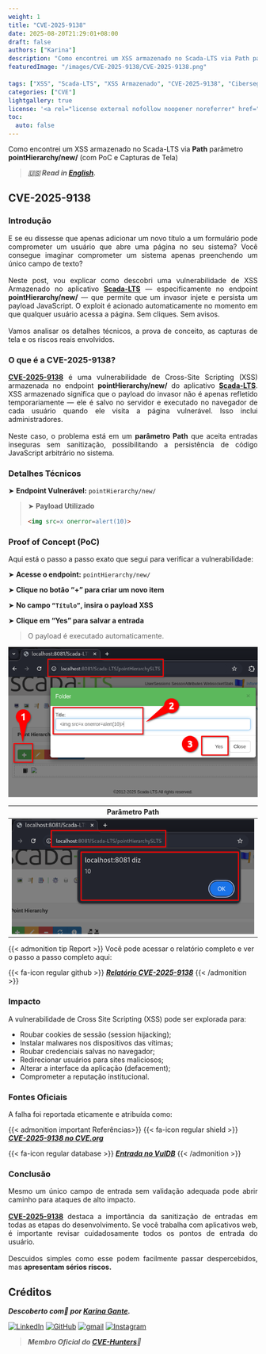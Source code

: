 ```yaml
---
weight: 1
title: "CVE-2025-9138"
date: 2025-08-20T21:29:01+08:00
draft: false
authors: ["Karina"]
description: "Como encontrei um XSS armazenado no Scada-LTS via Path parâmetro pointHierarchy/new/ (com PoC e Capturas de Tela)"
featuredImage: "/images/CVE-2025-9138/CVE-2025-9138.png"

tags: ["XSS", "Scada-LTS", "XSS Armazenado", "CVE-2025-9138", "Cibersegurança"]
categories: ["CVE"]
lightgallery: true
license: '<a rel="license external nofollow noopener noreferrer" href="https://creativecommons.org/licenses/by-nc/4.0/" target="_blank">CC BY-NC 4.0</a>'
toc:
  auto: false
---
```


Como encontrei um XSS armazenado no Scada-LTS via **Path** parâmetro **pointHierarchy/new/** (com PoC e Capturas de Tela)

> ***🇺🇸 Read in [English](http://karinagante.github.io/cve-2025-9138/).***

## CVE-2025-9138

### Introdução

<p align="justify">E se eu dissesse que apenas adicionar um novo título a um formulário pode comprometer um usuário que abre uma página no seu sistema? Você consegue imaginar comprometer um sistema apenas preenchendo um único campo de texto?</br></br>Neste post, vou explicar como descobri uma vulnerabilidade de XSS Armazenado no aplicativo <b><a href="https://github.com/SCADA-LTS/Scada-LTS" target=_blank>Scada-LTS</a></b> — especificamente no endpoint <b>pointHierarchy/new/</b> — que permite que um invasor injete e persista um payload JavaScript. O exploit é acionado automaticamente no momento em que qualquer usuário acessa a página. Sem cliques. Sem avisos.</br></br>Vamos analisar os detalhes técnicos, a prova de conceito, as capturas de tela e os riscos reais envolvidos.</p>

### O que é a CVE-2025-9138?

<p align="justify"><b><a href="https://www.cve.org/CVERecord?id=CVE-2025-9138" target=_blank>CVE-2025-9138</a></b> é uma vulnerabilidade de Cross-Site Scripting (XSS) armazenada no endpoint <b>pointHierarchy/new/</b> do aplicativo <b><a href="https://github.com/SCADA-LTS/Scada-LTS" target=_blank>Scada-LTS</a></b>. XSS armazenado significa que o payload do invasor não é apenas refletido temporariamente — ele é salvo no servidor e executado no navegador de cada usuário quando ele visita a página vulnerável. Isso inclui administradores.</br></br>Neste caso, o problema está em um <b>parâmetro Path</b> que aceita entradas inseguras sem sanitização, possibilitando a persistência de código JavaScript arbitrário no sistema.</p>

### Detalhes Técnicos

➤ **Endpoint Vulnerável:** `pointHierarchy/new/`

> ➤ **Payload Utilizado**
> ```html
><img src=x onerror=alert(10)>
>```

### Proof of Concept (PoC)

Aqui está o passo a passo exato que segui para verificar a vulnerabilidade:

➤ **Acesse o endpoint:** `pointHierarchy/new/`

➤ **Clique no botão “+” para criar um novo item**

➤ **No campo `“Título”`, insira o payload XSS**

➤ **Clique em “Yes” para salvar a entrada**

> <p align="justify">O payload é executado automaticamente.</p>

<p align="center">
<img src="/images/CVE-2025-9138/PoC1.png">
</p>

| Parâmetro Path |
|:------------:|
| ![](/images/CVE-2025-9138/PoC2.png) |

{{< admonition tip Report >}}
Você pode acessar o relatório completo e ver o passo a passo completo aqui:

{{< fa-icon regular github >}}
***[Relatório CVE-2025-9138](https://github.com/KarinaGante/KGSec/blob/main/CVEs/Scada-LTS/CVE-2025-9138.md)***
{{< /admonition >}}

### Impacto

A vulnerabilidade de Cross Site Scripting (XSS) pode ser explorada para:

- Roubar cookies de sessão (session hijacking);
- Instalar malwares nos dispositivos das vítimas;
- Roubar credenciais salvas no navegador;
- Redirecionar usuários para sites maliciosos;
- Alterar a interface da aplicação (defacement);
- Comprometer a reputação institucional.

### Fontes Oficiais

A falha foi reportada eticamente e atribuída como:

{{< admonition important Referências>}} 
{{< fa-icon regular shield >}} 
***[CVE-2025-9138 no CVE.org](https://www.cve.org/CVERecord?id=CVE-2025-9138)***

{{< fa-icon regular database >}} 
***[Entrada no VulDB](https://vuldb.com/?id.320518)***
{{< /admonition >}}

### Conclusão

<p align="justify">Mesmo um único campo de entrada sem validação adequada pode abrir caminho para ataques de alto impacto. </br></br><b><a href="https://www.cve.org/CVERecord?id=CVE-2025-9138" target=_blank>CVE-2025-9138</a></b> destaca a importância da sanitização de entradas em todas as etapas do desenvolvimento. Se você trabalha com aplicativos web, é importante revisar cuidadosamente todos os pontos de entrada do usuário. </br></br> Descuidos simples como esse podem facilmente passar despercebidos, mas <b>apresentam sérios riscos.</b></p>

## Créditos

***Descoberto com💜 por [Karina Gante](https://karinagante.github.io/).*** 

[![LinkedIn](https://skillicons.dev/icons?i=linkedin&theme=dark)](https://www.linkedin.com/in/karina-gante/)
[![GitHub](https://skillicons.dev/icons?i=github&theme=dark)](https://www.github.com/KarinaGante/)
[![gmail](https://skillicons.dev/icons?i=gmail&theme=dark)](mailto:karina.gante1@gmail.com)
[![Instagram](https://skillicons.dev/icons?i=instagram&theme=dark)](https://www.instagram.com/karinovisk02/)

> ***Membro Oficial do [CVE-Hunters](https://www.cvehunters.com/)🏹***